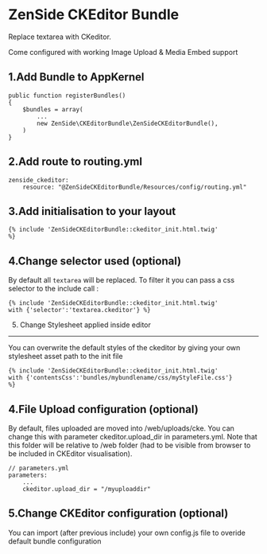ZenSide CKEditor Bundle
=======================

Replace textarea with CKeditor.

Come configured with working Image Upload & Media Embed support

1.Add Bundle to AppKernel
--------------
    public function registerBundles()
    {
        $bundles = array(
            ...
            new ZenSide\CKEditorBundle\ZenSideCKEditorBundle(),
        )
    }

2.Add route to routing.yml
--------------
    zenside_ckeditor:
        resource: "@ZenSideCKEditorBundle/Resources/config/routing.yml"

3.Add initialisation to your layout
--------------

<code>{% include 'ZenSideCKEditorBundle::ckeditor_init.html.twig' %}</code>
    
4.Change selector used (optional)
--------------
By default all <code>textarea</code> will be replaced. To filter it you can pass a css selector to the include call :

<code>{% include 'ZenSideCKEditorBundle::ckeditor_init.html.twig' with {'selector':'textarea.ckeditor'} %}</code>

5. Change Stylesheet applied inside editor
--------------
You can overwrite the default styles of the ckeditor by giving your own stylesheet asset path to the init file

<code>{% include 'ZenSideCKEditorBundle::ckeditor_init.html.twig' with {'contentsCss':'bundles/mybundlename/css/myStyleFile.css'} %}</code>
    
4.File Upload configuration (optional)
--------------
By default, files uploaded are moved into /web/uploads/cke. You can change this with parameter ckeditor.upload_dir in parameters.yml.
Note that this folder will be relative to /web folder (had to be visible from browser to be included in CKEditor visualisation).

    // parameters.yml
    parameters:
        ...
        ckeditor.upload_dir = "/myuploaddir"
    
5.Change CKEditor configuration (optional)
--------------
You can import (after previous include) your own config.js file to overide default bundle configuration
